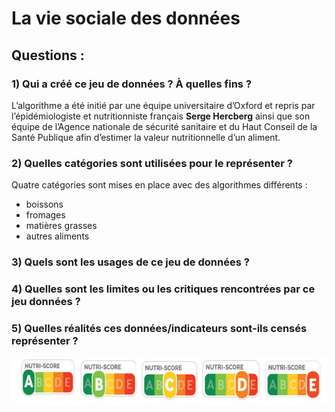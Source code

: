 # **La vie sociale des données**
## **Questions** :
### **1) Qui a créé ce jeu de données ? À quelles fins ?**
L’algorithme a été initié par une équipe universitaire d’Oxford et repris par l’épidémiologiste et nutritionniste français **Serge Hercberg** ainsi que son équipe de l’Agence nationale de sécurité sanitaire et du Haut Conseil de la Santé Publique afin d’estimer la valeur nutritionnelle d’un aliment.

### **2) Quelles catégories sont utilisées pour le représenter ?** 
Quatre catégories sont mises en place avec des algorithmes différents :
- boissons 
- fromages 
- matières grasses 
- autres aliments

### **3) Quels sont les usages de ce jeu de données ?**

### **4) Quelles sont les limites ou les critiques rencontrées par ce jeu données ?**

### **5) Quelles réalités ces données/indicateurs sont-ils censés représenter ?**
<img src="declinaison-logo-nutriscore.jpg" width="647" height="75">

